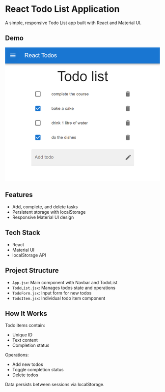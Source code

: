 # React Todo List Application

A simple, responsive Todo List app built with React and Material UI.

## Demo

![Screenshot of the todo app with some todos](image.png)

## Features

-  Add, complete, and delete tasks
-  Persistent storage with localStorage
-  Responsive Material UI design

## Tech Stack

-  React
-  Material UI
-  localStorage API

## Project Structure

-  `App.jsx`: Main component with Navbar and TodoList
-  `TodoList.jsx`: Manages todos state and operations
-  `TodoForm.jsx`: Input form for new todos
-  `TodoItem.jsx`: Individual todo item component

## How It Works

Todo items contain:

-  Unique ID
-  Text content
-  Completion status

Operations:

-  Add new todos
-  Toggle completion status
-  Delete todos

Data persists between sessions via localStorage.
